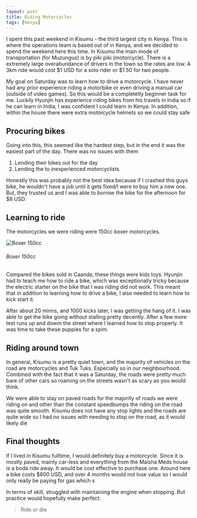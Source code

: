 ```yaml
---
layout: post
title: Riding Motorcycles
tags: [Kenya]
---
```


I spent this past weekend in Kisumu - the third largest city in Kenya. This is
where the operations team is based out of in Kenya, and we decided to spend the
weekend here this time. In Kisumu the main mode of transportation (for Muzungus)
is by piki piki (motorcycle). There is a extremely large overabundance of
drivers in the town so the rates are low. A 3km ride would cost $1 USD for a
solo rider or $1.50 for two people.

My goal on Saturday was to learn how to drive a motorcycle. I have never had any
prior experience riding a motorbike or even driving a manual car (outside of
video games). So this would be a completetly beginner task for me. Luckily
Hyunjin has experience riding bikes from his travels in India so if he can learn
in India, I was confident I could learn in Kenya. In addition, within the house
there were extra motorcycle helmets so we could stay safe

## Procuring bikes

Going into this, this seemed like the hardest step, but in the end it was the
easiest part of the day. There was no issues with them

1. Lending their bikes out for the day
2. Lending the to inexperienced motorcyclists.

Honestly this was probably not the best idea because if I crashed this guys
bike, he wouldn't have a job until it gets fixed/I were to buy him a new one.
But, they trusted us and I was able to borrow the bike for the afternoon for $8
USD.

## Learning to ride

The motorcycles we were riding were 150cc boxer motorcycles.

![Boxer
150cc](https://bd.gaadicdn.com/processedimages/bajaj/bajaj-boxer/source/bajaj-boxer-150.jpg)

###### Boxer 150cc

Compared the bikes sold in Caanda, these things were kids toys. Hyunjin had to
teach me how to ride a bike, which was exceptionally tricky because the electric
starter on the bike that I was riding did not work. This meant that in addition
to learning how to drive a bike, I also needed to learn how to kick start it.

After about 20 minns, and 1000 kicks later, I was getting the hang of it. I was
able to get the bike going without stalling pretty decently. After a few more
test runs up and dowm the street where I learned how to stop properly. It was
time to take these puppies for a spim.

## Riding around town

In general, Kisumu is a pretty quiet town, and the majority of vehicles on the
road are motorcycles and Tuk Tuks. Especially so in our neighbourhood. Combined
with the fact that it was a Saturday, the roads were pretty much bare of other
cars so roaming on the streets wasn't as scary as you would think.

We were able to stay on paved roads for the majority of roads we were riding on
and other than the constant speedbumps the riding on the road was quite smooth.
Kisumu does not have any stop lights and the roads are quite wide so I had no
issues with needing to stop on the road, as it would likely die


## Final thoughts

If I lived in Kisumu fulltime, I would definitely buy a motorcycle. Since it is
mostly paved, mainly car-less and everything from the Maisha Meds house is a
boda ride away. It would be cost effective to purchase one. Around here a bike
costs $800 USD, and over 4 months would not lose value so I would only really be
paying for gas which s

In terms of skill, struggled with maintaining the engine when stopping.
But practice would hopefully make perfect.

> Ride or die
